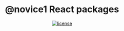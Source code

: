 <h1 align="center">@novice1 React packages</h1>

<div align="center">

[![license](https://img.shields.io/badge/license-MIT-blue.svg)](https://github.com/kisiwu/novice-react/blob/HEAD/LICENSE)

</div>